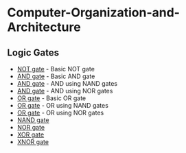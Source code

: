 # Computer-Organization-and-Architecture

## Logic Gates

* [NOT gate](verilog_code/logic_gates/not/not.v) - Basic NOT gate
* [AND gate](verilog_code/logic_gates/and/and.v) - Basic AND gate
* [AND gate](verilog_code/logic_gates/and/and_nand_tb.v) - AND using NAND gates
* [AND gate](verilog_code/logic_gates/and/and_nor_tb.v) - AND using NOR gates
* [OR gate](verilog_code/logic_gates/or/or.v) - Basic OR gate
* [OR gate](verilog_code/logic_gates/or/or_nand_tb.v) - OR using NAND gates
* [OR gate](verilog_code/logic_gates/or/or_nor_tb.v) - OR using NOR gates
* [NAND gate](verilog_code/logic_gates/nand/nand.v)
* [NOR gate](verilog_code/logic_gates/nor/nor.v)
* [XOR gate](verilog_code/logic_gates/xor/xor_tb.v)
* [XNOR gate](verilog_code/logic_gates/xnor/xnor_tb.v)
